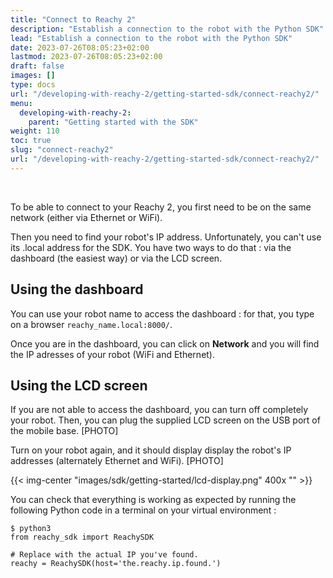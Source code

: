 ```yaml
---
title: "Connect to Reachy 2"
description: "Establish a connection to the robot with the Python SDK"
lead: "Establish a connection to the robot with the Python SDK"
date: 2023-07-26T08:05:23+02:00
lastmod: 2023-07-26T08:05:23+02:00
draft: false
images: []
type: docs
url: "/developing-with-reachy-2/getting-started-sdk/connect-reachy2/"
menu:
  developing-with-reachy-2:
    parent: "Getting started with the SDK"
weight: 110
toc: true
slug: "connect-reachy2"
url: "/developing-with-reachy-2/getting-started-sdk/connect-reachy2/"
---
```


<br>

To be able to connect to your Reachy 2, you first need to be on the same network (either via Ethernet or WiFi).

Then you need to find your robot's IP address. Unfortunately, you can't use its .local address for the SDK. You have two ways to do that : via the dashboard (the easiest way) or via the LCD screen. 

## Using the dashboard

You can use your robot name to access the dashboard : for that, you type on a browser `reachy_name.local:8000/`. 

Once you are in the dashboard, you can click on **Network** and you will find the IP adresses of your robot (WiFi and Ethernet). 


## Using the LCD screen

If you are not able to access the dashboard, you can turn off completely your robot. Then, you can plug the supplied LCD screen on the USB port of the mobile base. [PHOTO]

Turn on your robot again, and it should display display the robot's IP addresses (alternately Ethernet and WiFi). [PHOTO]

{{< img-center "images/sdk/getting-started/lcd-display.png" 400x "" >}}


You can check that everything is working as expected by running the following Python code in a terminal on your virtual environment :

```
$ python3
from reachy_sdk import ReachySDK

# Replace with the actual IP you've found.
reachy = ReachySDK(host='the.reachy.ip.found.')
```
